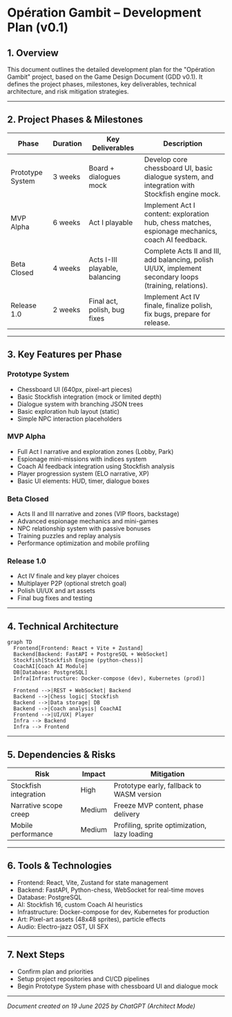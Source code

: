 # Opération Gambit – Development Plan (v0.1)

## 1. Overview

This document outlines the detailed development plan for the "Opération Gambit" project, based on the Game Design Document (GDD v0.1). It defines the project phases, milestones, key deliverables, technical architecture, and risk mitigation strategies.

---

## 2. Project Phases & Milestones

| Phase             | Duration | Key Deliverables                          | Description                                      |
|-------------------|----------|------------------------------------------|------------------------------------------------|
| Prototype System  | 3 weeks  | Board + dialogues mock                    | Develop core chessboard UI, basic dialogue system, and integration with Stockfish engine mock. |
| MVP Alpha         | 6 weeks  | Act I playable                            | Implement Act I content: exploration hub, chess matches, espionage mechanics, coach AI feedback. |
| Beta Closed       | 4 weeks  | Acts I-III playable, balancing            | Complete Acts II and III, add balancing, polish UI/UX, implement secondary loops (training, relations). |
| Release 1.0       | 2 weeks  | Final act, polish, bug fixes              | Implement Act IV finale, finalize polish, fix bugs, prepare for release. |

---

## 3. Key Features per Phase

### Prototype System
- Chessboard UI (640px, pixel-art pieces)
- Basic Stockfish integration (mock or limited depth)
- Dialogue system with branching JSON trees
- Basic exploration hub layout (static)
- Simple NPC interaction placeholders

### MVP Alpha
- Full Act I narrative and exploration zones (Lobby, Park)
- Espionage mini-missions with indices system
- Coach AI feedback integration using Stockfish analysis
- Player progression system (ELO narrative, XP)
- Basic UI elements: HUD, timer, dialogue boxes

### Beta Closed
- Acts II and III narrative and zones (VIP floors, backstage)
- Advanced espionage mechanics and mini-games
- NPC relationship system with passive bonuses
- Training puzzles and replay analysis
- Performance optimization and mobile profiling

### Release 1.0
- Act IV finale and key player choices
- Multiplayer P2P (optional stretch goal)
- Polish UI/UX and art assets
- Final bug fixes and testing

---

## 4. Technical Architecture

```mermaid
graph TD
  Frontend[Frontend: React + Vite + Zustand]
  Backend[Backend: FastAPI + PostgreSQL + WebSocket]
  Stockfish[Stockfish Engine (python-chess)]
  CoachAI[Coach AI Module]
  DB[Database: PostgreSQL]
  Infra[Infrastructure: Docker-compose (dev), Kubernetes (prod)]

  Frontend -->|REST + WebSocket| Backend
  Backend -->|Chess logic| Stockfish
  Backend -->|Data storage| DB
  Backend -->|Coach analysis| CoachAI
  Frontend -->|UI/UX| Player
  Infra --> Backend
  Infra --> Frontend
```

---

## 5. Dependencies & Risks

| Risk                      | Impact | Mitigation                                  |
|---------------------------|--------|---------------------------------------------|
| Stockfish integration      | High   | Prototype early, fallback to WASM version   |
| Narrative scope creep      | Medium | Freeze MVP content, phase delivery          |
| Mobile performance         | Medium | Profiling, sprite optimization, lazy loading|

---

## 6. Tools & Technologies

- Frontend: React, Vite, Zustand for state management
- Backend: FastAPI, Python-chess, WebSocket for real-time moves
- Database: PostgreSQL
- AI: Stockfish 16, custom Coach AI heuristics
- Infrastructure: Docker-compose for dev, Kubernetes for production
- Art: Pixel-art assets (48x48 sprites), particle effects
- Audio: Electro-jazz OST, UI SFX

---

## 7. Next Steps

- Confirm plan and priorities
- Setup project repositories and CI/CD pipelines
- Begin Prototype System phase with chessboard UI and dialogue mock

---

*Document created on 19 June 2025 by ChatGPT (Architect Mode)*
